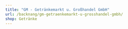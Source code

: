 ```yaml
---
title: "GM - Getränkemarkt u. Großhandel GmbH"
url: /backnang/gm-getraenkemarkt-u-grosshandel-gmbh/
shop: Getränke
---
```

